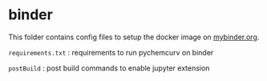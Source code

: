 # binder

This folder contains config files to setup the docker image on 
[mybinder.org](https://mybinder.org/).

`requirements.txt`
: requirements to run pychemcurv on binder

`postBuild`
: post build commands to enable jupyter extension